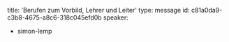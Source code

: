 title: 'Berufen zum Vorbild, Lehrer und Leiter'
type: message
id: c81a0da9-c3b8-4675-a8c6-318c045efd0b
speaker:
  - simon-lemp
